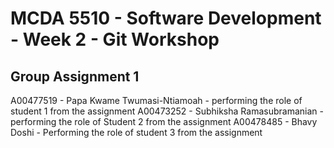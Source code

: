 # MCDA 5510 - Software Development - Week 2 - Git Workshop #
## Group Assignment 1 ##


A00477519 - Papa Kwame Twumasi-Ntiamoah 	- performing the role of student 1 from the assignment
A00473252 - Subhiksha Ramasubramanian 		- performing the role of Student 2 from the assignment
A00478485 - Bhavy Doshi 					- Performing the role of student 3 from the assignment

